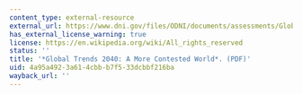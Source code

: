 ```yaml
---
content_type: external-resource
external_url: https://www.dni.gov/files/ODNI/documents/assessments/GlobalTrends_2040.pdf
has_external_license_warning: true
license: https://en.wikipedia.org/wiki/All_rights_reserved
status: ''
title: '*Global Trends 2040: A More Contested World*. (PDF)'
uid: 4a95a492-3a61-4cbb-b7f5-33dcbbf216ba
wayback_url: ''
---
```

